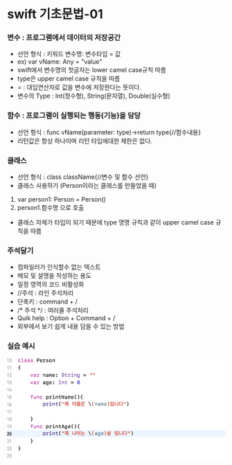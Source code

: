 swift 기초문법-01
====================
### 변수 : 프로그램에서 데이터의 저장공간
 
 - 선언 형식 : 키워드 변수명: 변수타입 = 값
 - ex) var vName: Any = "value"
 - swift에서 변수명의 첫글자는 lower camel case규칙 따름
 - type은 upper camel case 규칙을 따름
 - = : 대입연산자로 값을 변수에 저장한다는 뜻이다.
 - 변수의 Type : Int(정수형), String(문자열), Double(실수형)

### 함수 : 프로그램이 실행되는 행동(기능)을 담당
 - 선언 형식 : func vName(parameter: type)->return type{//함수내용}  
 - 리턴값은 항상 하나이며 리턴 타입에대한 제한은 없다.

### 클래스
 - 선언 형식 : class className{//변수 및 함수 선언}
 - 클래스 사용하기 (Person이라는 클래스를 만들었을 때)
  1. var person1: Person = Person()
  2. person1.함수명 으로 호출
 - 클래스 자체가 타입이 되기 때문에 type 명명 규칙과 같이 upper camel case 규칙을 따름

### 주석달기
 - 컴파일러가 인식할수 없는 텍스트
 - 메모 및 설명을 작성하는 용도
 - 일정 영역의 코드 비활성화
 - //주석 : 라인 주석처리
  - 단축키 : command + / 
 - /* 주석 */ : 여러줄 주석처리
 - Quik help : Option + Command + /
  - 외부에서 보기 쉽게 내용 담을 수 있는 방법 
 
### 실습 예시
![class](../img/class.png)



      